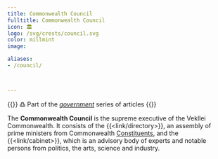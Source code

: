 ```yaml
---
title: Commonwealth Council
fulltitle: Commonwealth Council
icon: 🏛️
logo: /svg/crests/council.svg
color: millmint
image:

aliases:
- /council/



---
```

{{<note>}}
߷ Part of the *[government](/government/)* series of articles
{{</note>}}

The **Commonwealth Council** is the supreme executive of the Vekllei Commonwealth. It consists of the {{<link/directory>}}, an assembly of prime ministers from Commonwealth [Constituents](/constituents/), and the {{<link/cabinet>}}, which is an advisory body of experts and notable persons from politics, the arts, science and industry.